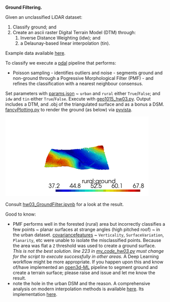 **Ground Filtering.**

Given an unclassified LiDAR dataset:  
1. Classify ground; and  
2. Create an ascii raster Digital Terrain Model (DTM) through:   
   1. Inverse Distance Weighting (idw); and   
   2. a Delaunay-based linear interpolation (tin).
 
Example data available [here](https://3d.bk.tudelft.nl/courses/backup/geo1015/2019/hw/03/).

To classify we execute a [pdal](https://pdal.io/index.html) pipeline that performs:
  - Poisson sampling - identifies outliers and noise - segments ground and non-ground through a Pogressive Morphological Filter (PMF) - and refines the classification with a nearest neighbour consensus.

Set parameters with [params.json](https://github.com/AdrianKriger/terrain101/blob/main/hw03/params.json) 
~ `urban` and `rural` either `True`/`False`; and `idw` and `tin` either `True`/`False`. Execute with [geo1015_hw03.py](https://github.com/AdrianKriger/terrain101/blob/main/hw03/geo1015_hw03.py). 
Output includes a DTM, and .obj of the triangulated surface and as a bonus a DSM.
[fancyPlotting.py](https://github.com/AdrianKriger/terrain101/blob/main/hw03/fancyPlotting.py) to render the ground (as below) via [pyvista](https://docs.pyvista.org/).

![Alt text](https://github.com/AdrianKriger/terrain101/blob/main/hw03/hw03_orbit_2.gif)

Consult [hw03_GroundFilter.ipynb](https://github.com/AdrianKriger/terrain101/blob/main/hw03/hw03_GroundFilter.ipynb) for a look at the result.

Good to know:
  - PMF performs well in the forested (rural) area but incorrectly classifies a few points ~ planar surfaces at strange angles (high pitched roof) ~ in the urban dataset. [covariancefeatures](https://pdal.io/stages/filters.covariancefeatures.html) ~ `Verticality`, `SurfaceVariation`, `Planarity`, etc were unable to isolate the misclassified points. Because the area was flat a `Z` threshold was used to create a ground surface. *This is not the best solution. line 223 in [my_code_hw03.py](https://github.com/AdrianKriger/terrain101/blob/main/hw03/my_code_hw03.py) must change for the script to execute successfully in other areas.* A Deep Learning workflow might be more appropriate. If you happen upon this and know of/have implemented an [open3d-ML](https://github.com/intel-isl/Open3D-ML) pipeline to segment ground and create a terrain surface; please raise and issue and let me know the result.
  - note the hole in the urban DSM and the reason. A comprehensive analysis on modern interpolation methods is available [here](https://3d.bk.tudelft.nl/pdfs/synthesis/2020_ahn3_report.pdf). Its implementation [here](https://github.com/tudelft3d/geo1101.2020.ahn3).
